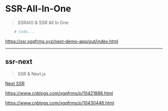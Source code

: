 # SSR-All-In-One

> SSRAIO & SSR All In One

```sh
    # todo...
```

https://ssr.xgqfrms.xyz/next-demo-app/out/index.html

***

## ssr-next

> SSR & Next.js


[Next SSR](https://github.com/xgqfrms/ssr-next/blob/master/next-srr.md)


https://www.cnblogs.com/xgqfrms/p/10421888.html

https://www.cnblogs.com/xgqfrms/p/10430446.html

